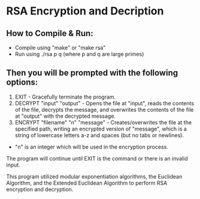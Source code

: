 # RSA Encryption and Decription

## How to Compile & Run:
- Compile using "make" or "make rsa"
- Run using ./rsa p q (where p and q are large primes)

## Then you will be prompted with the following options: 
  
1. EXIT - Gracefully terminate the program.
2. DECRYPT "input" "output" - Opens the file at "input", reads the contents of the file, decrypts the message, and overwrites the contents of the file at "output" with the decrypted message.
3. ENCRYPT "filename" "n" "message" - Creates/overwrites the file at the specified path, writing an encrypted version of "message", which is a string of lowercase letters a-z and spaces (but no tabs or newlines). 
- "n" is an integer which will be used in the encryption process. <br>

The program will continue until EXIT is the command or there is an invalid input. 

This program utilized modular exponentiation algorithms, the Euclidean Algorithm, and the Extended Euclidean Algorithm to perform RSA encryption and decryption. 

